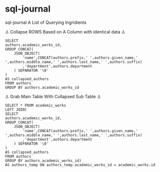 # sql-journal
sql-journal A List of Querying Ingridients

♙ Collapse ROWS Based on A Column with identical data ♙
    
    SELECT 
    authors.academic_works_id, 
    GROUP_CONCAT(
    	JSON_OBJECT(
    		'name',CONCAT(authors.prefix,' ',authors.given_name,' ',authors.middle_name,' ',authors.last_name,' ',authors.suffix)
    		,'department',authors.department
    	) SEPARATOR '\0'
    )
    AS collapsed_authors 
    FROM authors 
    GROUP BY authors.academic_works_id


♙ Grab Main Table With Collapsed Sub Table ♙

    SELECT * FROM academic_works 
    LEFT JOIN(
    SELECT 
    authors.academic_works_id, 
    GROUP_CONCAT(
        JSON_OBJECT(
            'name',CONCAT(authors.prefix,' ',authors.given_name,' ',authors.middle_name,' ',authors.last_name,' ',authors.suffix)
            ,'department',authors.department
        ) SEPARATOR '\0'
    )
    AS collapsed_authors 
    FROM authors 
    GROUP BY authors.academic_works_id) 
    AS authors_temp ON authors_temp.academic_works_id = academic_works.id


